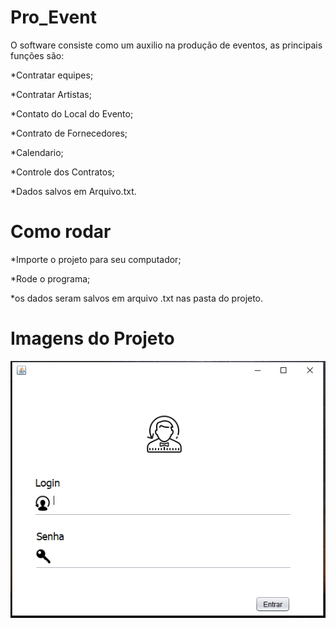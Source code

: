 # Pro_Event
 O software consiste como um auxilio na produção de eventos, as principais funções são:
 
 *Contratar equipes;
 
 *Contratar Artistas;
 
 *Contato do Local do Evento;
 
 *Contrato de Fornecedores;
 
 *Calendario;
 
 *Controle dos Contratos;
 
 *Dados salvos em Arquivo.txt.
 
 
 # Como rodar
 
 *Importe o projeto para seu computador; 
 
 *Rode o programa;
 
 *os dados seram salvos em arquivo .txt nas pasta do projeto.
 
 # Imagens do Projeto
 ![Tela_Login](https://github.com/Pedro-Landin/Pro_Event/blob/main/Projeto_Eventos/Tela_Login.PNG)
 

